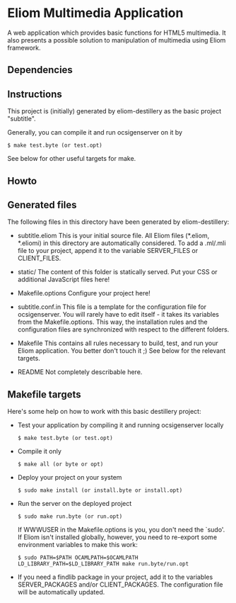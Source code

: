 Eliom Multimedia Application
======
A web application which provides basic functions for HTML5 multimedia.
It also presents a possible solution to manipulation of multimedia using Eliom framework.

Dependencies
------


Instructions
------

This project is (initially) generated by eliom-destillery as the basic
project "subtitle".

Generally, you can compile it and run ocsigenserver on it by

```
$ make test.byte (or test.opt)
```

See below for other useful targets for make.

Howto
------

Generated files
------

The following files in this directory have been generated by
eliom-destillery:

 - subtitle.eliom
   This is your initial source file.
   All Eliom files (*.eliom, *.eliomi) in this directory are
   automatically considered.  To add a .ml/.mli file to your project,
   append it to the variable SERVER_FILES or CLIENT_FILES.

 - static/
   The content of this folder is statically served. Put your CSS or
   additional JavaScript files here!

 - Makefile.options
   Configure your project here!

 - subtitle.conf.in
   This file is a template for the configuration file for
   ocsigenserver. You will rarely have to edit itself - it takes its
   variables from the Makefile.options. This way, the installation
   rules and the configuration files are synchronized with respect to
   the different folders.

 - Makefile
   This contains all rules necessary to build, test, and run your
   Eliom application. You better don't touch it ;) See below for the
   relevant targets.

 - README
   Not completely describable here.


Makefile targets
------

Here's some help on how to work with this basic destillery project:

 - Test your application by compiling it and running ocsigenserver locally

	 ```
     $ make test.byte (or test.opt)
	 ```

 - Compile it only

	 ```
     $ make all (or byte or opt)
	 ```

 - Deploy your project on your system

	 ```
     $ sudo make install (or install.byte or install.opt)
	 ```

 - Run the server on the deployed project

	 ```
     $ sudo make run.byte (or run.opt)
	 ```

   If WWWUSER in the Makefile.options is you, you don't need the
   `sudo'. If Eliom isn't installed globally, however, you need to
   re-export some environment variables to make this work:

	 ```
     $ sudo PATH=$PATH OCAMLPATH=$OCAMLPATH LD_LIBRARY_PATH=$LD_LIBRARY_PATH make run.byte/run.opt
	 ```

 - If you need a findlib package in your project, add it to the
   variables SERVER_PACKAGES and/or CLIENT_PACKAGES. The configuration
   file will be automatically updated.
